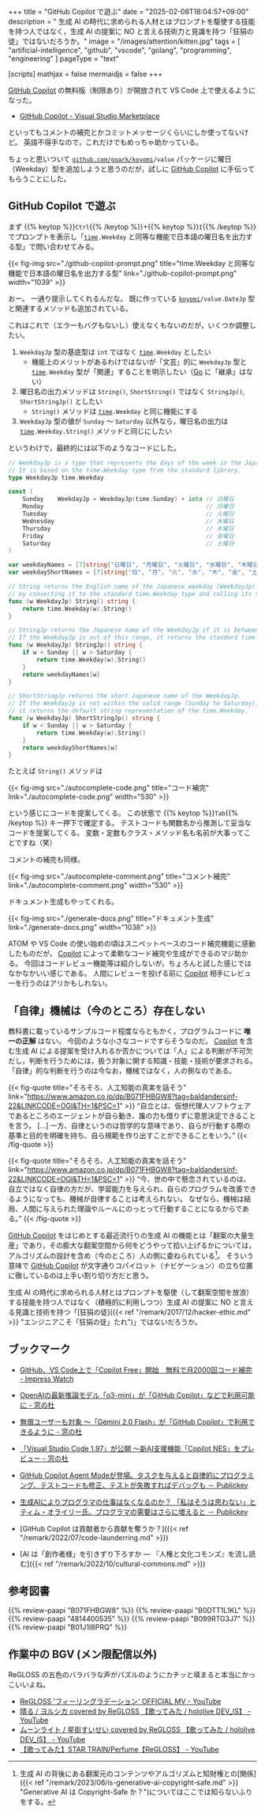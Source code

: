 +++
title = "GitHub Copilot で遊ぶ"
date =  "2025-02-08T18:04:57+09:00"
description = " 生成 AI の時代に求められる人材とはプロンプトを駆使する技能を持つ人ではなく，生成 AI の提案に NO と言える技術力と見識を持つ「狂狷の徒」ではないだろうか。"
image = "/images/attention/kitten.jpg"
tags = [ "artificial-intelligence", "github", "vscode", "golang", "programming", "engineering" ]
pageType = "text"

[scripts]
  mathjax = false
  mermaidjs = false
+++

[GitHub Copilot] の無料版（制限あり）が開放されて VS Code 上で使えるようになった。

- [GitHub Copilot - Visual Studio Marketplace](https://marketplace.visualstudio.com/items?itemName=GitHub.copilot)

といってもコメントの補完とかコミットメッセージくらいにしか使ってないけど。
英語不得手なので，これだけでもめっちゃ助かっている。

ちょっと思いついて [`github.com/goark/koyomi`]`/value` パッケージに曜日（Weekday）型を追加しようと思うのだが，試しに [GitHub Copilot] に手伝ってもらうことにした。

## GitHub Copilot で遊ぶ

まず {{% keytop %}}`Ctrl`{{% /keytop %}}+{{% keytop %}}`I`{{% /keytop %}} でプロンプトを表示し「[`time`]`.Weekday` と同等な機能で日本語の曜日名を出力する型」で問い合わせてみる。

{{< fig-img src="./github-copilot-prompt.png" title="time.Weekday と同等な機能で日本語の曜日名を出力する型" link="./github-copilot-prompt.png" width="1039" >}}

おー。
一通り提示してくれるんだな。
既に作っている [`koyomi`][`github.com/goark/koyomi`]`/value.DateJp` 型と関連するメソッドも追加されている。

これはこれで（エラーもバグもないし）使えなくもないのだが，いくつか調整したい。

1. `WeekdayJp` 型の基底型は `int` ではなく [`time`]`.Weekday` としたい
   - 機能上のメリットがあるわけではないが「文芸」的に `WeekdayJp` 型と [`time`]`.Weekday` 型が「関連」することを明示したい（[Go] に「継承」はない）
2. 曜日名の出力メソッドは `String()`, `ShortString()` ではなく `StringJp()`, `ShortStringJp()` としたい
   - `String()` メソッドは [`time`]`.Weekday` と同じ機能にする
3. `WeekdayJp` 型の値が `Sunday` 〜 `Saturday` 以外なら，曜日名の出力は [`time`]`.Weekday.String()` メソッドと同じにしたい

というわけで，最終的には以下のようなコードにした。

```go
// WeekdayJp is a type that represents the days of the week in the Japanese context.
// It is based on the time.Weekday type from the standard library.
type WeekdayJp time.Weekday

const (
    Sunday    WeekdayJp = WeekdayJp(time.Sunday) + iota // 日曜日
    Monday                                              // 月曜日
    Tuesday                                             // 火曜日
    Wednesday                                           // 水曜日
    Thursday                                            // 木曜日
    Friday                                              // 金曜日
    Saturday                                            // 土曜日
)

var weekdayNames = [7]string{"日曜日", "月曜日", "火曜日", "水曜日", "木曜日", "金曜日", "土曜日"}
var weekdayShortNames = [7]string{"日", "月", "火", "水", "木", "金", "土"}

// String returns the English name of the Japanese weekday (WeekdayJp)
// by converting it to the standard time.Weekday type and calling its String method.
func (w WeekdayJp) String() string {
    return time.Weekday(w).String()
}

// StringJp returns the Japanese name of the WeekdayJp if it is between Sunday and Saturday.
// If the WeekdayJp is out of this range, it returns the standard time.Weekday string representation.
func (w WeekdayJp) StringJp() string {
    if w < Sunday || w > Saturday {
        return time.Weekday(w).String()
    }
    return weekdayNames[w]
}

// ShortStringJp returns the short Japanese name of the WeekdayJp.
// If the WeekdayJp is not within the valid range (Sunday to Saturday),
// it returns the default string representation of the time.Weekday.
func (w WeekdayJp) ShortStringJp() string {
    if w < Sunday || w > Saturday {
        return time.Weekday(w).String()
    }
    return weekdayShortNames[w]
}
```

たとえば `String()` メソッドは

{{< fig-img src="./autocomplete-code.png" title="コード補完" link="./autocomplete-code.png" width="530" >}}

という感じにコードを提案してくる。
この状態で {{% keytop %}}`Tab`{{% /keytop %}} キー押下で確定する。
テストコードも関数名から推測して妥当なコードを提案してくる。
変数・定数もクラス・メソッド名も名前が大事ってことですね（笑）

コメントの補完も同様。

{{< fig-img src="./autocomplete-comment.png" title="コメント補完" link="./autocomplete-comment.png" width="530" >}}

ドキュメント生成もやってくれる。

{{< fig-img src="./generate-docs.png" title="ドキュメント生成" link="./generate-docs.png" width="1038" >}}

ATOM や VS Code の使い始めの頃はスニペットベースのコード補完機能に感動したものだが， [Copilot][GitHub Copilot] によって柔軟なコード補完や生成ができるのマジ助かる。
今回はコードレビュー機能等は紹介しないが，ちょろんと試した感じではなかなかいい感じである。
人間にレビューを投げる前に [Copilot][GitHub Copilot] 相手にレビューを行うのはアリかもしれない。

## 「自律」機械は（今のところ）存在しない

教科書に載っているサンプルコード程度ならともかく，プログラムコードに **唯一の正解** はない。
今回のような小さなコードですらそうなのだ。
[Copilot][GitHub Copilot] を含む生成 AI による提案を受け入れるか否かについては「人」による判断が不可欠だし，判断を行うためには，扱う対象に関する知識・技能・技術が要求される。
「自律」的な判断を行うのは今なお，機械ではなく，人の側なのである。

{{< fig-quote  title="そろそろ、人工知能の真実を話そう" link="https://www.amazon.co.jp/dp/B071FHBGW8?tag=baldandersinf-22&LINKCODE=OGI&TH=1&PSC=1" >}}
<q>自立とは、仮想代理人ソフトウェアであるところのエージェントが自ら動き、誰の力も借りずに意思決定できることを言う。
[...]
一方、自律というのは哲学的な意味であり、自らが行動する際の基準と目的を明確を持ち、自ら規範を作り出すことができることをいう。</q>
{{< /fig-quote >}}

{{< fig-quote  title="そろそろ、人工知能の真実を話そう" link="https://www.amazon.co.jp/dp/B071FHBGW8?tag=baldandersinf-22&LINKCODE=OGI&TH=1&PSC=1" >}}
<q>今、世の中で懸念されているのは、自立ではなく自律の方だが、学習能力を与えられ、自らのプログラムを改善できるようになっても、機械が自律することは考えられない。
なぜなら、機械は結局、人間に与えられた理論やルールにのっとって行動することになるからである。</q>
{{< /fig-quote >}}

[GitHub Copilot] をはじめとする最近流行りの生成 AI の機能とは「翻案の大量生産」であり，その膨大な翻案空間から何をどうやって拾い上げるかについては，アルゴリズムの設計を含め（今のところ）人の側に委ねられている[^c1]。
そういう意味で [GitHub Copilot] が文字通りコパイロット（ナビゲーション）の立ち位置に徹しているのは上手い割り切り方だと思う。

[^c1]: 生成 AI の背後にある翻案元のコンテンツやアルゴリズムと知財権との[関係]({{< ref "/remark/2023/06/is-generative-ai-copyright-safe.md" >}} "Generative AI は Copyright-Safe か？")についてはここでは知らないふりをする。

生成 AI の時代に求められる人材とはプロンプトを駆使（して翻案空間を放浪）する技能を持つ人ではなく（積極的に利用しつつ）生成 AI の提案に NO と言える見識と技術を持つ「[狂狷の徒]({{< ref "/remark/2017/12/hacker-ethic.md" >}} "エンジニアこそ「狂狷の徒」たれ")」ではないだろうか。

## ブックマーク

- [GitHub、VS Code上で「Copilot Free」開始　無料で月2000回コード補完 - Impress Watch](https://www.watch.impress.co.jp/docs/news/1649089.html)
- [OpenAIの最新推論モデル「o3-mini」が「GitHub Copilot」などで利用可能に - 窓の杜](https://forest.watch.impress.co.jp/docs/news/1659601.html)
- [無償ユーザーも対象 ～「Gemini 2.0 Flash」が「GitHub Copilot」で利用できるように - 窓の杜](https://forest.watch.impress.co.jp/docs/news/1660865.html)
- [「Visual Studio Code 1.97」が公開 ～新AI支援機能「Copilot NES」をプレビュー - 窓の杜](https://forest.watch.impress.co.jp/docs/news/1661141.html)
- [GitHub Copilot Agent Modeが登場。タスクを与えると自律的にプログラミング、テストコードも修正、テストが失敗すればデバッグも － Publickey](https://www.publickey1.jp/blog/25/github_copilot_agent_mode.html)
- [生成AIによりプログラマの仕事はなくなるのか？ 「私はそうは思わない」とティム・オライリー氏。プログラマの需要はさらに増えると － Publickey](https://www.publickey1.jp/blog/25/ai_1.html)

- [GitHub Copilot は貢献者から貢献を奪うか？]({{< ref "/remark/2022/07/code-launderring.md" >}})
- [AI は「創作者様」を引きずり下ろすか — 『人権と文化コモンズ』を流し読む]({{< ref "/remark/2022/10/cultural-commons.md" >}})

[GitHub Copilot]: http://copilot.github.com/ "GitHub Copilot · Your AI pair programmer"
[Go]: https://go.dev/
[`github.com/goark/koyomi`]: https://github.com/goark/koyomi "GitHub - goark/koyomi: 日本のこよみ"
[`time`]: https://pkg.go.dev/time "time package - time - Go Packages"

## 参考図書

{{% review-paapi "B071FHBGW8" %}} <!-- 人工知能の真実を話そう -->
{{% review-paapi "B0DTT1L1KL" %}} <!-- 「日経サイエンス」2025年3月号 -->
{{% review-paapi "4814400535" %}} <!-- 効率的なGo : Efficient Go -->
{{% review-paapi "B099RTG3J7" %}} <!-- 著作権は文化を発展させるのか: 人権と文化コモンズ -->
{{% review-paapi "B01J1I8PRQ" %}} <!-- 社会は情報化の夢を見る -->

## 作業中の BGV (メン限配信以外)

ReGLOSS の五色のバラバラな声がパズルのようにカチッと填まると本当にかっこいいよね。

- [ReGLOSS 'フィーリングラデーション' OFFICIAL MV - YouTube](https://www.youtube.com/watch?v=u4uDiV3u-do)
- [晴る / ヨルシカ  covered by ReGLOSS 【歌ってみた / hololive DEV_IS】 - YouTube](https://www.youtube.com/watch?v=Mb2Pdf7P-a4)
- [ムーンライト / 星街すいせい covered by ReGLOSS 【歌ってみた / hololive DEV_IS】 - YouTube](https://www.youtube.com/watch?v=m6T71r7hRMI)
- [【歌ってみた】STAR TRAIN/Perfume【ReGLOSS】 - YouTube](https://www.youtube.com/watch?v=ed-0AKPWaf8)
